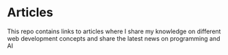 # Articles
This repo contains links to articles where I share my knowledge on different web development concepts and share the latest news on programming and AI
